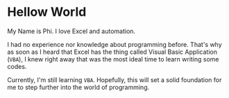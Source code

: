 # Hellow World
My Name is Phi.
I love Excel and automation.

I had no experience nor knowledge about programming before. 
That's why as soon as I heard that Excel has the thing called Visual Basic Application (``VBA``), I knew right away that was the most ideal time to learn writing some codes. 

Currently, I'm still learning ``VBA``. Hopefully, this will set a solid foundation for me to step further into the world of programming.

<!---
BuiNhatPhi/BuiNhatPhi is a ✨ special ✨ repository because its `README.md` (this file) appears on your GitHub profile.
You can click the Preview link to take a look at your changes.
--->

